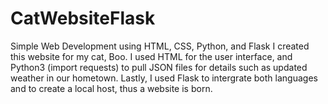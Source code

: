 # CatWebsiteFlask
Simple Web Development using HTML, CSS, Python, and Flask
I created this website for my cat, Boo. I used HTML for the user interface, and Python3 (import requests) to pull JSON files for details such as updated weather in our hometown. Lastly, I used Flask to intergrate both languages and to create a local host, thus a website is born.

